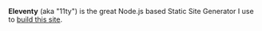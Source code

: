 **Eleventy** (aka "11ty") is the great Node.js based Static Site Generator I use to [build this site](/about/the-website.html).
